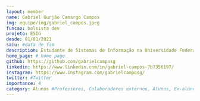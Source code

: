 ```yaml
---
layout: member
name: Gabriel Gurjão Camargo Campos
img: equipe/img/gabriel_campos.jpeg
funcao: bolsista dev
projeto: ESIG 
desde: 01/01/2021
saiu: #data de fim
description: Estudante de Sistemas de Informação na Universidade Federal da Paraíba (UFPB) - Campus IV, em Rio Tinto-PB, atualmente atua na parte do front-end utilizando HTML/CSS/Bootstrap/JS, e também atua no back-end utilizando a linguagem JAVA. Seu maior hobby é jogar jogos, principalmente jogos competitivos estilo FPS, porém joga de tudo pra se divertir com os amigos.
home_page: # home page
github: https://github.com/gabrielcamposg
linkedin: https://www.linkedin.com/in/gabriel-campos-7b7356197/
instagram: https://www.instagram.com/gabrielcamposg/
twitter: #Twitter
importance: 4
category: Alunos #Professores, Colaboradores externos, Alunos, Ex-alunos
---
```

